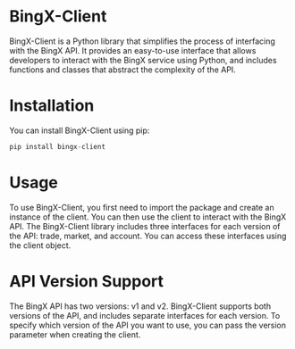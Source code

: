 # BingX-Client

BingX-Client is a Python library that simplifies the process of interfacing with the BingX API. It provides an easy-to-use interface that allows developers to interact with the BingX service using Python, and includes functions and classes that abstract the complexity of the API.

# Installation

You can install BingX-Client using pip:

```python
pip install bingx-client
```

# Usage

To use BingX-Client, you first need to import the package and create an instance of the client. You can then use the client to interact with the BingX API.
The BingX-Client library includes three interfaces for each version of the API: trade, market, and account. You can access these interfaces using the client object.

# API Version Support

The BingX API has two versions: v1 and v2. BingX-Client supports both versions of the API, and includes separate interfaces for each version. To specify which version of the API you want to use, you can pass the version parameter when creating the client.
